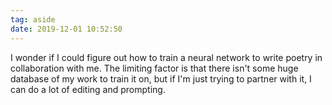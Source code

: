 ```yaml
---
tag: aside
date: 2019-12-01 10:52:50
---
```

I wonder if I could figure out how to train a neural network to write poetry in collaboration with me. The limiting factor is that there isn't some huge database of my work to train it on, but if I'm just trying to partner with it, I can do a lot of editing and prompting. 